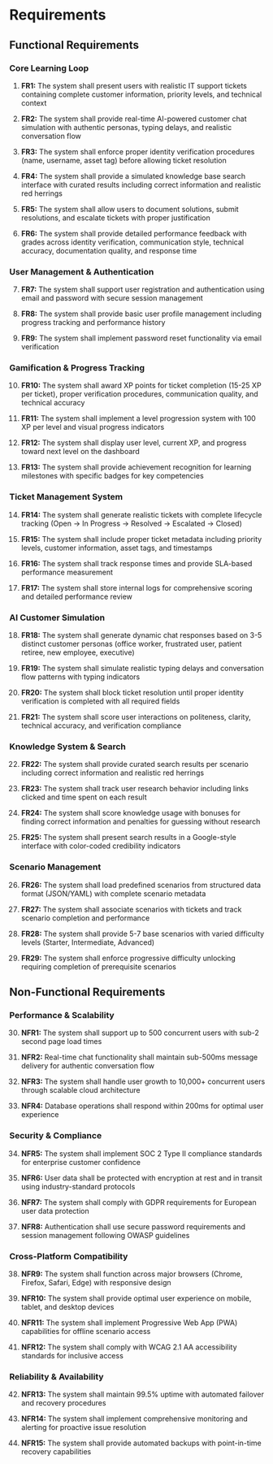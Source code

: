 # Requirements

## Functional Requirements

### Core Learning Loop

1. **FR1:** The system shall present users with realistic IT support tickets containing complete customer information, priority levels, and technical context

2. **FR2:** The system shall provide real-time AI-powered customer chat simulation with authentic personas, typing delays, and realistic conversation flow

3. **FR3:** The system shall enforce proper identity verification procedures (name, username, asset tag) before allowing ticket resolution

4. **FR4:** The system shall provide a simulated knowledge base search interface with curated results including correct information and realistic red herrings

5. **FR5:** The system shall allow users to document solutions, submit resolutions, and escalate tickets with proper justification

6. **FR6:** The system shall provide detailed performance feedback with grades across identity verification, communication style, technical accuracy, documentation quality, and response time

### User Management & Authentication

7. **FR7:** The system shall support user registration and authentication using email and password with secure session management

8. **FR8:** The system shall provide basic user profile management including progress tracking and performance history

9. **FR9:** The system shall implement password reset functionality via email verification

### Gamification & Progress Tracking

10. **FR10:** The system shall award XP points for ticket completion (15-25 XP per ticket), proper verification procedures, communication quality, and technical accuracy

11. **FR11:** The system shall implement a level progression system with 100 XP per level and visual progress indicators

12. **FR12:** The system shall display user level, current XP, and progress toward next level on the dashboard

13. **FR13:** The system shall provide achievement recognition for learning milestones with specific badges for key competencies

### Ticket Management System

14. **FR14:** The system shall generate realistic tickets with complete lifecycle tracking (Open → In Progress → Resolved → Escalated → Closed)

15. **FR15:** The system shall include proper ticket metadata including priority levels, customer information, asset tags, and timestamps

16. **FR16:** The system shall track response times and provide SLA-based performance measurement

17. **FR17:** The system shall store internal logs for comprehensive scoring and detailed performance review

### AI Customer Simulation

18. **FR18:** The system shall generate dynamic chat responses based on 3-5 distinct customer personas (office worker, frustrated user, patient retiree, new employee, executive)

19. **FR19:** The system shall simulate realistic typing delays and conversation flow patterns with typing indicators

20. **FR20:** The system shall block ticket resolution until proper identity verification is completed with all required fields

21. **FR21:** The system shall score user interactions on politeness, clarity, technical accuracy, and verification compliance

### Knowledge System & Search

22. **FR22:** The system shall provide curated search results per scenario including correct information and realistic red herrings

23. **FR23:** The system shall track user research behavior including links clicked and time spent on each result

24. **FR24:** The system shall score knowledge usage with bonuses for finding correct information and penalties for guessing without research

25. **FR25:** The system shall present search results in a Google-style interface with color-coded credibility indicators

### Scenario Management

26. **FR26:** The system shall load predefined scenarios from structured data format (JSON/YAML) with complete scenario metadata

27. **FR27:** The system shall associate scenarios with tickets and track scenario completion and performance

28. **FR28:** The system shall provide 5-7 base scenarios with varied difficulty levels (Starter, Intermediate, Advanced)

29. **FR29:** The system shall enforce progressive difficulty unlocking requiring completion of prerequisite scenarios

## Non-Functional Requirements

### Performance & Scalability

30. **NFR1:** The system shall support up to 500 concurrent users with sub-2 second page load times

31. **NFR2:** Real-time chat functionality shall maintain sub-500ms message delivery for authentic conversation flow

32. **NFR3:** The system shall handle user growth to 10,000+ concurrent users through scalable cloud architecture

33. **NFR4:** Database operations shall respond within 200ms for optimal user experience

### Security & Compliance

34. **NFR5:** The system shall implement SOC 2 Type II compliance standards for enterprise customer confidence

35. **NFR6:** User data shall be protected with encryption at rest and in transit using industry-standard protocols

36. **NFR7:** The system shall comply with GDPR requirements for European user data protection

37. **NFR8:** Authentication shall use secure password requirements and session management following OWASP guidelines

### Cross-Platform Compatibility

38. **NFR9:** The system shall function across major browsers (Chrome, Firefox, Safari, Edge) with responsive design

39. **NFR10:** The system shall provide optimal user experience on mobile, tablet, and desktop devices

40. **NFR11:** The system shall implement Progressive Web App (PWA) capabilities for offline scenario access

41. **NFR12:** The system shall comply with WCAG 2.1 AA accessibility standards for inclusive access

### Reliability & Availability

42. **NFR13:** The system shall maintain 99.5% uptime with automated failover and recovery procedures

43. **NFR14:** The system shall implement comprehensive monitoring and alerting for proactive issue resolution

44. **NFR15:** The system shall provide automated backups with point-in-time recovery capabilities

